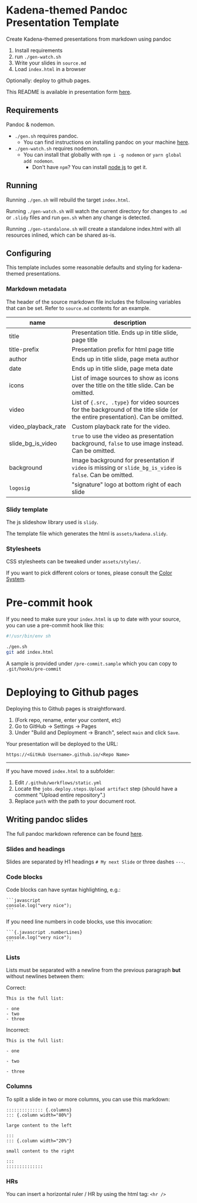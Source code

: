# Kadena-themed Pandoc Presentation Template

Create Kadena-themed presentations from markdown using pandoc

1) Install requirements
1) run `./gen-watch.sh`
1) Write your slides in `source.md`
1) Load `index.html` in a browser

Optionally: deploy to github pages.

This README is available in presentation form [here](https://takadenoshi.github.io/pandoc-presentation-template).

## Requirements

Pandoc & nodemon.

- `./gen.sh` requires pandoc.
    - You can find instructions on installing pandoc on your machine [here](https://pandoc.org/installing.html).
- `./gen-watch.sh` requires nodemon.
    - You can install that globally with `npm i -g nodemon` or `yarn global add nodemon`.
        - Don't have `npm`? You can install [node js](https://nodejs.org/en/download) to get it.

## Running

Running `./gen.sh` will rebuild the target `index.html`.

Running `./gen-watch.sh` will watch the current directory for changes to `.md` or `.slidy` files and run `gen.sh` when any change is detected.

Running `./gen-standalone.sh` will create a standalone index.html with all resources inlined, which can be shared as-is.

## Configuring

This template includes some reasonable defaults and styling for kadena-themed presentations.

### Markdown metadata

The header of the source markdown file includes the following variables that can be set. Refer to `source.md` contents for an example.

|name|description|
|----|-----------|
|title|Presentation title. Ends up in title slide, page title|
|title-prefix|Presentation prefix for html page title|
|author|Ends up in title slide, page meta author|
|date|Ends up in title slide, page meta date|
|icons|List of image sources to show as icons over the title on the title slide. Can be omitted.|
|video|List of `{.src, .type}` for video sources for the background of the title slide (or the entire presentation). Can be omitted.|
|video_playback_rate|Custom playback rate for the video.|
|slide_bg_is_video|`true` to use the video as presentation background, `false` to use image instead. Can be omitted.|
|background|Image background for presentation if `video` is missing or `slide_bg_is_video` is `false`. Can be omitted.|
|`logosig`|"signature" logo at bottom right of each slide|


### Slidy template

The js slideshow library used is `slidy`.

The template file which generates the html is `assets/kadena.slidy`.

### Stylesheets

CSS stylesheets can be tweaked under `assets/styles/`.

If you want to pick different colors or tones, please consult the [Color System](https://www.figma.com/file/cNQkFOjrqO3PAYv7TSIhpB/Foundation?type=design&node-id=188-869&mode=design&t=5J7YpU6yxy8El0DC-0).

# Pre-commit hook

If you need to make sure your `index.html` is up to date with your source, you can use a pre-commit hook like this:

```{.bash .numberLines}
#!/usr/bin/env sh

./gen.sh
git add index.html
```

A sample is provided under `/pre-commit.sample` which you can copy to `.git/hooks/pre-commit`

# Deploying to Github pages

Deploying this to Github pages is straightforward.

1) (Fork repo, rename, enter your content, etc)
1) Go to GitHub -> Settings -> Pages
1) Under "Build and Deployment -> Branch", select `main` and click `Save`.

Your presentation will be deployed to the URL:

`https://<GitHub Username>.github.io/<Repo Name>`

---

If you have moved `index.html` to a subfolder:

1) Edit `/.github/workflows/static.yml`
1) Locate the `jobs.deploy.steps.Upload artifact` step (should have a comment "Upload entire repository".)
1) Replace `path` with the path to your document root.

## Writing pandoc slides

The full pandoc markdown reference can be found [here](https://pandoc.org/MANUAL.html#pandocs-markdown).

### Slides and headings

Slides are separated by H1 headings `# My next Slide` or three dashes `---`.

### Code blocks

Code blocks can have syntax highlighting, e.g.:

    ```javascript
    console.log("very nice");
    ```

If you need line numbers in code blocks, use this invocation:

    ```{.javascript .numberLines}
    console.log("very nice");
    ```

### Lists

Lists must be separated with a newline from the previous paragraph **but** without newlines between them:

Correct:

```
This is the full list:

- one
- two
- three
```

Incorrect:

```
This is the full list:

- one

- two

- three
```

### Columns

To split a slide in two or more columns, you can use this markdown:

    :::::::::::::: {.columns}
    ::: {.column width="80%"}

    large content to the left

    :::
    ::: {.column width="20%"}

    small content to the right

    :::
    ::::::::::::::

### HRs

You can insert a horizontal ruler / HR by using the html tag: `<hr />`

